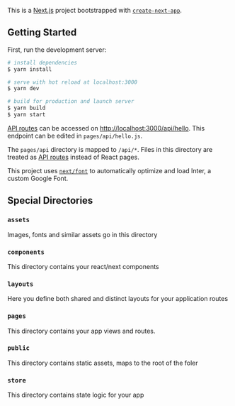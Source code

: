 This is a [Next.js](https://nextjs.org/) project bootstrapped with [`create-next-app`](https://github.com/vercel/next.js/tree/canary/packages/create-next-app).

## Getting Started

First, run the development server:

```bash
# install dependencies
$ yarn install

# serve with hot reload at localhost:3000
$ yarn dev

# build for production and launch server
$ yarn build
$ yarn start
```

[API routes](https://nextjs.org/docs/api-routes/introduction) can be accessed on [http://localhost:3000/api/hello](http://localhost:3000/api/hello). This endpoint can be edited in `pages/api/hello.js`.

The `pages/api` directory is mapped to `/api/*`. Files in this directory are treated as [API routes](https://nextjs.org/docs/api-routes/introduction) instead of React pages.

This project uses [`next/font`](https://nextjs.org/docs/basic-features/font-optimization) to automatically optimize and load Inter, a custom Google Font.

## Special Directories

### `assets`
Images, fonts and similar assets go in this directory

### `components`
This directory contains your react/next components

### `layouts`
Here you define both shared and distinct layouts for your application routes

### `pages`
This directory contains your app views and routes.

### `public`
This directory contains static assets, maps to the root of the foler

### `store`
This directory contains state logic for your app